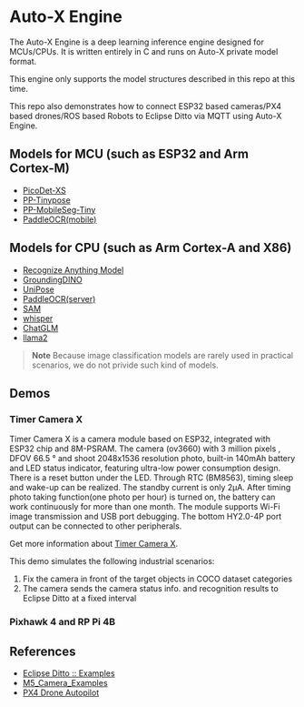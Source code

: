 # Auto-X Engine

The Auto-X Engine is a deep learning inference engine designed for MCUs/CPUs. It is written entirely in C and runs on Auto-X private model format.

This engine only supports the model structures described in this repo at this time.

This repo also demonstrates how to connect ESP32 based cameras/PX4 based drones/ROS based Robots to Eclipse Ditto via MQTT using Auto-X Engine.

## Models for MCU (such as ESP32 and Arm Cortex-M)

- [PicoDet-XS](https://github.com/PaddlePaddle/PaddleDetection/tree/release/2.7/configs/picodet)
- [PP-Tinypose](https://github.com/PaddlePaddle/PaddleDetection/tree/release/2.7/configs/keypoint/tiny_pose)
- [PP-MobileSeg-Tiny](https://github.com/PaddlePaddle/PaddleSeg/tree/release/2.9/configs/pp_mobileseg)
- [PaddleOCR(mobile)](https://github.com/PaddlePaddle/PaddleOCR/blob/main/doc/doc_en/models_list_en.md)

## Models for CPU (such as Arm Cortex-A and X86)

- [Recognize Anything Model](https://github.com/xinyu1205/recognize-anything)
- [GroundingDINO](https://github.com/IDEA-Research/GroundingDINO)
- [UniPose](https://github.com/IDEA-Research/UniPose)
- [PaddleOCR(server)](https://github.com/PaddlePaddle/PaddleOCR/blob/main/doc/doc_en/models_list_en.md)
- [SAM](https://github.com/ggerganov/ggml)
- [whisper](https://github.com/ggerganov/ggml)
- [ChatGLM](https://github.com/ggerganov/ggml)
- [llama2](https://github.com/karpathy/llama2.c)

> **Note** Because image classification models are rarely used in practical scenarios, we do not privide such kind of models.

## Demos

### Timer Camera X

Timer Camera X is a camera module based on ESP32, integrated with ESP32 chip and 8M-PSRAM. The camera (ov3660) with 3 million pixels , DFOV 66.5 ° and shoot 2048x1536 resolution photo, built-in 140mAh battery and LED status indicator, featuring ultra-low power consumption design. There is a reset button under the LED. Through RTC (BM8563), timing sleep and wake-up can be realized. The standby current is only 2μA. After timing photo taking function(one photo per hour) is turned on, the battery can work continuously for more than one month. The module supports Wi-Fi image transmission and USB port debugging. The bottom HY2.0-4P port output can be connected to other peripherals.

Get more information about [Timer Camera X](https://docs.m5stack.com/en/unit/timercam_x).

This demo simulates the following industrial scenarios:
1. Fix the camera in front of the target objects in COCO dataset categories
2. The camera sends the camera status info. and recognition results to Eclipse Ditto at a fixed interval

###  Pixhawk 4 and RP Pi 4B


## References

- [Eclipse Ditto :: Examples](https://github.com/eclipse-ditto/ditto-examples)
- [M5_Camera_Examples](https://github.com/m5stack/M5_Camera_Examples)
- [PX4 Drone Autopilot](https://github.com/PX4/PX4-Autopilot)